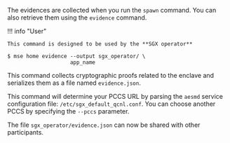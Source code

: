 The evidences are collected when you run the `spawn` command. You can also retrieve them using the `evidence` command. 


!!! info "User"

    This command is designed to be used by the **SGX operator**


```console
$ mse home evidence --output sgx_operator/ \
                    app_name
```

This command collects cryptographic proofs related to the enclave and serializes them as a file named `evidence.json`.

This command will determine your PCCS URL by parsing the `aesmd` service configuration file: `/etc/sgx_default_qcnl.conf`. You can choose another PCCS by specifying the `--pccs` parameter.

The file `sgx_operator/evidence.json` can now be shared with other participants.